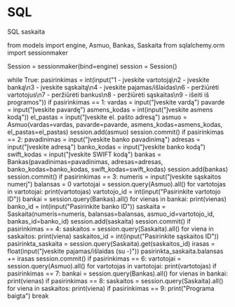 # SQL
SQL saskaita

from models import engine, Asmuo, Bankas, Saskaita
from sqlalchemy.orm import sessionmaker

Session = sessionmaker(bind=engine)
session = Session()

while True:
    pasirinkimas = int(input("1 - įveskite vartotoją\n2 - įveskite banką\n3 - įveskite sąskaitą\n4 - įveskite pajamas/išlaidas\n6 - peržiūrėti vartotojus\n7 - peržiūrėti bankus\n8 - peržiūrėti sąskaitas\n9 - išeiti iš programos"))
    if pasirinkimas == 1:
        vardas = input("Įveskite vardą")
        pavarde = input("Įveskite pavardę")
        asmens_kodas = int(input("Įveskite asmens kodą"))
        el_pastas = input("Įveskite el. pašto adresą")
        asmuo = Asmuo(vardas=vardas, pavarde=pavarde, asmens_kodas=asmens_kodas, el_pastas=el_pastas)
        session.add(asmuo)
        session.commit()
    if pasirinkimas == 2:
        pavadinimas = input("Įveskite banko pavadinimą")
        adresas = input("Įveskite adresą")
        banko_kodas = input("Įveskite banko kodą")
        swift_kodas = input("Įveskite SWIFT kodą")
        bankas = Bankas(pavadinimas=pavadinimas, adresas=adresas, banko_kodas=banko_kodas, swift_kodas=swift_kodas)
        session.add(bankas)
        session.commit()
    if pasirinkimas == 3:
        numeris = input("Įveskite sąskaitos numerį")
        balansas = 0
        vartotojai = session.query(Asmuo).all()
        for vartotojas in vartotojai:
            print(vartotojas)
        vartotojo_id = int(input("Pasirinkite vartotojo ID"))
        bankai = session.query(Bankas).all()
        for vienas in bankai:
            print(vienas)
        banko_id = int(input("Pasirinkite banko ID"))
        saskaita = Saskaita(numeris=numeris, balansas=balansas, asmuo_id=vartotojo_id, bankas_id=banko_id)
        session.add(saskaita)
        session.commit()
    if pasirinkimas == 4:
        saskaitos = session.query(Saskaita).all()
        for viena in saskaitos:
            print(viena)
        saskaitos_id = int(input("Pasirinkite sąskaitos ID"))
        pasirinkta_saskaita = session.query(Saskaita).get(saskaitos_id)
        irasas = float(input("Įveskite pajamas/išlaidas (su -)"))
        pasirinkta_saskaita.balansas += irasas
        session.commit()
    if pasirinkimas == 6:
        vartotojai = session.query(Asmuo).all()
        for vartotojas in vartotojai:
            print(vartotojas)
    if pasirinkimas == 7:
        bankai = session.query(Bankas).all()
        for vienas in bankai:
            print(vienas)
    if pasirinkimas == 8:
        saskaitos = session.query(Saskaita).all()
        for viena in saskaitos:
            print(viena)
    if pasirinkimas == 9:
        print("Programa baigta")
        break
